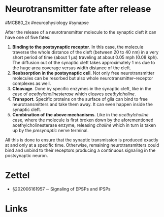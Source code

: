 # Neurotransmitter fate after release
#MCB80_2x #neurophysiology #synapse

After the release of a neurotransmitter molecule to the synaptic cleft it can have one of five fates:

1. **Binding to the postsynaptic receptor**. In this case, the molecule traverse the whole distance of the cleft (between 20 to 40 nm) in a very short period of time (about 1 µs) traveling at about 0.05 mph (0.08 kph). The diffusion out of the synaptic cleft takes approximately 1 ms due to the huge area coverage versus width distance of the cleft.
2. **Reabsorption in the postsynaptic cell**. Not only free neurotransmitter molecules can be resorbed but also whole neurotransmitter–receptor complexes as well.
3. **Cleavage**. Done by specific enzymes in the synaptic cleft, like in the case of _acethylcholinesterase_ which cleaves _acethylcholine_.
4. **Transport**. Specific proteins on the surface of glia can bind to free neurotransmitters and take them away. It can even happen inside the synaptic cleft.
5. **Combination of the above mechanisms**. Like in the _acethylcholine_ case, where the molecule is first broken down by the aforementioned acethylcholinesterase enzyme, releasing _choline_ which in turn is taken up by the _presynaptic_ nerve terminal.

All this is done to ensure that the synaptic transmission is produced exactly at and only at a specific time. Otherwise, remaining neurotransmitters could bind and unbind to their receptors producing a continuous signaling in the postsynaptic neuron.

# Zettel

- §202006161957 ─ Signaling of EPSPs and IPSPs

# Links